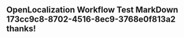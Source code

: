 <properties
ms.topic="hero-topic"
ms.test1="hero-topic"
ms.test2="test"/>

## OpenLocalization Workflow Test MarkDown 173cc9c8-8702-4516-8ec9-3768e0f813a2 thanks!
